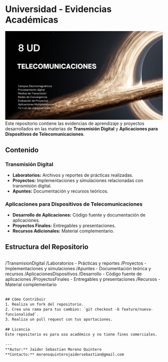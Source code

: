 # Universidad - Evidencias Académicas
![Fondo](fondo.png)
Este repositorio contiene las evidencias de aprendizaje y proyectos desarrollados en las materias de **Transmisión Digital** y **Aplicaciones para Dispositivos de Telecomunicaciones**.

## Contenido

### Transmisión Digital
- **Laboratorios:** Archivos y reportes de prácticas realizadas.
- **Proyectos:** Implementaciones y simulaciones relacionadas con transmisión digital.
- **Apuntes:** Documentación y recursos teóricos.

### Aplicaciones para Dispositivos de Telecomunicaciones
- **Desarrollo de Aplicaciones:** Código fuente y documentación de aplicaciones.
- **Proyectos Finales:** Entregables y presentaciones.
- **Recursos Adicionales:** Material complementario.

## Estructura del Repositorio
```
```
/TransmisionDigital
    /Laboratorios
        - Prácticas y reportes
    /Proyectos
        - Implementaciones y simulaciones
    /Apuntes
        - Documentación teórica y recursos
/AplicacionesDispositivos
    /Desarrollo
        - Código fuente de aplicaciones
    /ProyectosFinales
        - Entregables y presentaciones
    /Recursos
        - Material complementario
    
```

## Cómo Contribuir
1. Realiza un fork del repositorio.
2. Crea una rama para tus cambios: `git checkout -b feature/nueva-funcionalidad`.
3. Realiza un pull request con tus aportaciones.

## Licencia
Este repositorio es para uso académico y no tiene fines comerciales.

---
**Autor:** Jaider Sebastian Moreno Quintero
**Contacto:** morenoquinterojaidersebastian@gmail.com